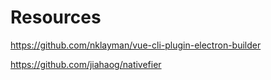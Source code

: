 # Resources

https://github.com/nklayman/vue-cli-plugin-electron-builder

https://github.com/jiahaog/nativefier
